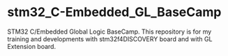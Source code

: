 # stm32_C-Embedded_GL_BaseCamp
STM32 C/Embedded Global Logic BaseCamp. 
This repository is for my training and developments with stm32f4DISCOVERY board and with GL Extension board.


     

